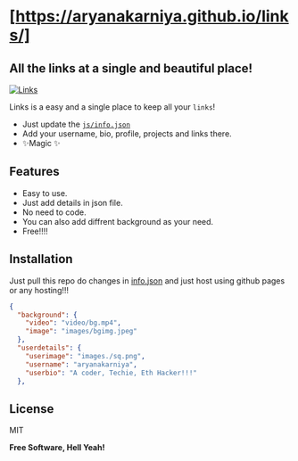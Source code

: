# [https://aryanakarniya.github.io/links/]
## All the links at a single and beautiful place!

[![Links](https://media.discordapp.net/attachments/994237473460854804/1035868128493707354/unknown.png)](https://aryanakarniya.github.io/links)

Links is a easy and a single place to keep all your `links`!

- Just update the [`js/info.json`]
- Add your username, bio, profile, projects and links there.
- ✨Magic ✨

## Features

- Easy to use.
- Just add details in json file.
- No need to code.
- You can also add diffrent background as your need.
- Free!!!!

## Installation

Just pull this repo do changes in [info.json] and just host using github pages or any hosting!!!

```json
{
  "background": {
    "video": "video/bg.mp4",
    "image": "images/bgimg.jpeg"
  },
  "userdetails": {
    "userimage": "images./sq.png",
    "username": "aryanakarniya",
    "userbio": "A coder, Techie, Eth Hacker!!!"
  },
```





## License

MIT

**Free Software, Hell Yeah!**

[//]: # (These are reference links used in the body of this note and get stripped out when the markdown processor does its job. There is no need to format nicely because it shouldn't be seen. Thanks SO - http://stackoverflow.com/questions/4823468/store-comments-in-markdown-syntax)
   [Links]:<https://iamkunal9.github.io/links>
   [`js/info.json`]: <https://github.com/iamkunal9/links/js/info.json>
   [info.json]: <https://github.com/iamkunal9/links/js/info.json>
   [this]: <https://youtu.be/BZr6YM_Ovwc>
